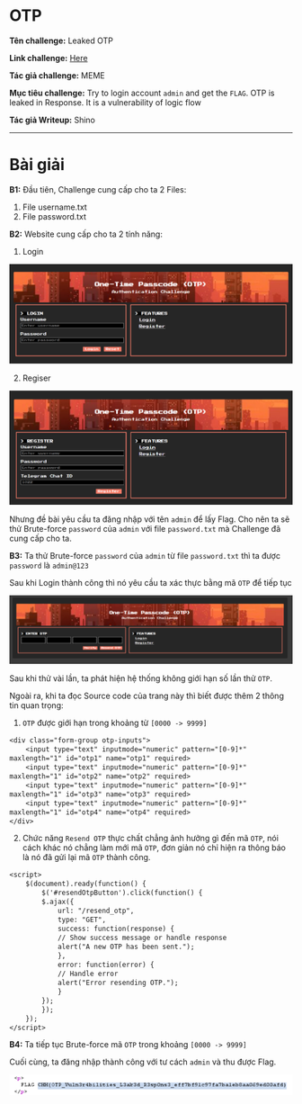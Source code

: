 # OTP

**Tên challenge:** Leaked OTP

**Link challenge:** [Here](https://battle.cookiearena.org/challenges/web/leaked-otp)

**Tác giả challenge:** MEME

**Mục tiêu challenge:** Try to login account `admin` and get the `FLAG`. OTP is leaked in Response. It is a vulnerability of logic flow

**Tác giả Writeup:** Shino

---

# Bài giải

**B1:** Đầu tiên, Challenge cung cấp cho ta 2 Files:
1. File username.txt
2. File password.txt

**B2:** Website cung cấp cho ta 2 tính năng:
1. Login

![alt text](./images/image.png)

2. Regiser

![alt text](./images/image-1.png)

Nhưng đề bài yêu cầu ta đăng nhập với tên `admin` để lấy Flag. Cho nên ta sẽ thử Brute-force `password` của `admin` với file `password.txt` mà Challenge đã cung cấp cho ta.

**B3:** Ta thử Brute-force `password` của `admin` từ file `password.txt` thì ta được `password` là `admin@123`

Sau khi Login thành công thì nó yêu cầu ta xác thực bằng mã `OTP` để tiếp tục

![alt text](./images/image-2.png)

Sau khi thử vài lần, ta phát hiện hệ thống không giới hạn số lần thử `OTP`.

Ngoài ra, khi ta đọc Source code của trang này thì biết được thêm 2 thông tin quan trọng:

1. `OTP` được giới hạn trong khoảng từ `[0000 -> 9999]` 
```
<div class="form-group otp-inputs">
    <input type="text" inputmode="numeric" pattern="[0-9]*" maxlength="1" id="otp1" name="otp1" required>
    <input type="text" inputmode="numeric" pattern="[0-9]*" maxlength="1" id="otp2" name="otp2" required>
    <input type="text" inputmode="numeric" pattern="[0-9]*" maxlength="1" id="otp3" name="otp3" required>
    <input type="text" inputmode="numeric" pattern="[0-9]*" maxlength="1" id="otp4" name="otp4" required>
</div>
```
2. Chức năng `Resend OTP` thực chất chẳng ảnh hưởng gì đến mã `OTP`, nói cách khác nó chẳng làm mới mã `OTP`, đơn giản nó chỉ hiện ra thông báo là nó đã gửi lại mã `OTP` thành công.
```
<script>
    $(document).ready(function() {
        $('#resendOtpButton').click(function() {
        $.ajax({
            url: "/resend_otp",
            type: "GET",
            success: function(response) {
            // Show success message or handle response
            alert("A new OTP has been sent.");
            },
            error: function(error) {
            // Handle error
            alert("Error resending OTP.");
            }
        });
        });
    });
</script>
```

**B4:** Ta tiếp tục Brute-force mã `OTP` trong khoảng `[0000 -> 9999]`

Cuối cùng, ta đăng nhập thành công với tư cách `admin` và thu được Flag.

![alt text](./images/image-3.png)
